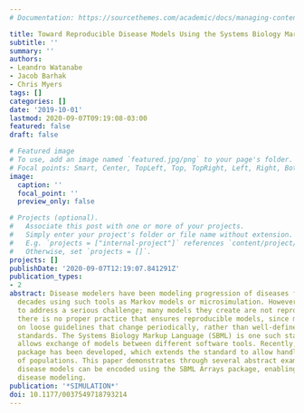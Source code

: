 ```yaml
---
# Documentation: https://sourcethemes.com/academic/docs/managing-content/

title: Toward Reproducible Disease Models Using the Systems Biology Markup Language
subtitle: ''
summary: ''
authors:
- Leandro Watanabe
- Jacob Barhak
- Chris Myers
tags: []
categories: []
date: '2019-10-01'
lastmod: 2020-09-07T09:19:08-03:00
featured: false
draft: false

# Featured image
# To use, add an image named `featured.jpg/png` to your page's folder.
# Focal points: Smart, Center, TopLeft, Top, TopRight, Left, Right, BottomLeft, Bottom, BottomRight.
image:
  caption: ''
  focal_point: ''
  preview_only: false

# Projects (optional).
#   Associate this post with one or more of your projects.
#   Simply enter your project's folder or file name without extension.
#   E.g. `projects = ["internal-project"]` references `content/project/deep-learning/index.md`.
#   Otherwise, set `projects = []`.
projects: []
publishDate: '2020-09-07T12:19:07.841291Z'
publication_types:
- 2
abstract: Disease modelers have been modeling progression of diseases for several
  decades using such tools as Markov models or microsimulation. However, they need
  to address a serious challenge; many models they create are not reproducible. Moreover,
  there is no proper practice that ensures reproducible models, since modelers rely
  on loose guidelines that change periodically, rather than well-defined machine-readable
  standards. The Systems Biology Markup Language (SBML) is one such standard that
  allows exchange of models between different software tools. Recently, the SBML Arrays
  package has been developed, which extends the standard to allow handling simulation
  of populations. This paper demonstrates through several abstract examples how microsimulation
  disease models can be encoded using the SBML Arrays package, enabling reproducible
  disease modeling.
publication: '*SIMULATION*'
doi: 10.1177/0037549718793214
---
```

